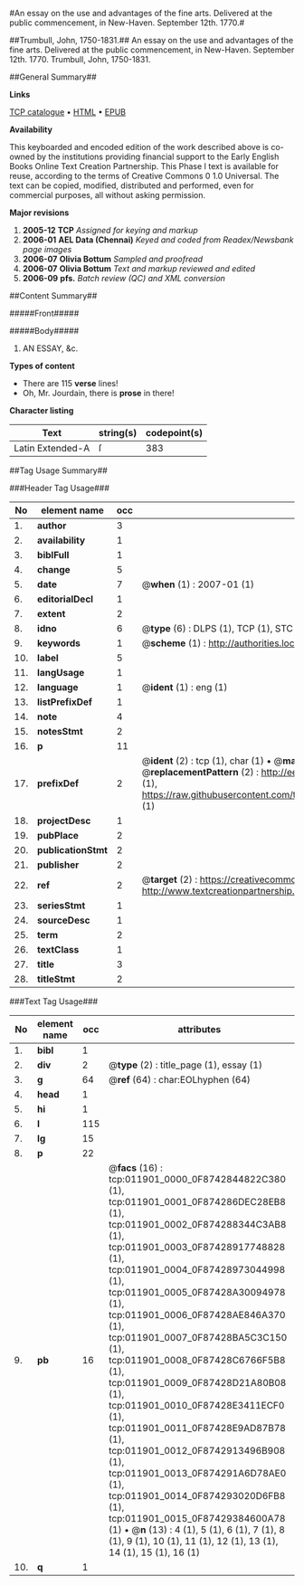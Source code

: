 #An essay on the use and advantages of the fine arts. Delivered at the public commencement, in New-Haven. September 12th. 1770.#

##Trumbull, John, 1750-1831.##
An essay on the use and advantages of the fine arts. Delivered at the public commencement, in New-Haven. September 12th. 1770.
Trumbull, John, 1750-1831.

##General Summary##

**Links**

[TCP catalogue](http://www.ota.ox.ac.uk/tcp/)  • 
[HTML](http://tei.it.ox.ac.uk/tcp/Texts-HTML/free/N09/N09337.html)  • 
[EPUB](http://tei.it.ox.ac.uk/tcp/Texts-EPUB/free/N09/N09337.epub)

**Availability**

This keyboarded and encoded edition of the
	       work described above is co-owned by the institutions
	       providing financial support to the Early English Books
	       Online Text Creation Partnership. This Phase I text is
	       available for reuse, according to the terms of Creative
	       Commons 0 1.0 Universal. The text can be copied,
	       modified, distributed and performed, even for
	       commercial purposes, all without asking permission.

**Major revisions**

1. __2005-12__ __TCP__ *Assigned for keying and markup*
1. __2006-01__ __AEL Data (Chennai)__ *Keyed and coded from Readex/Newsbank page images*
1. __2006-07__ __Olivia Bottum__ *Sampled and proofread*
1. __2006-07__ __Olivia Bottum__ *Text and markup reviewed and edited*
1. __2006-09__ __pfs.__ *Batch review (QC) and XML conversion*

##Content Summary##

#####Front#####

#####Body#####

1. AN ESSAY, &c.

**Types of content**

  * There are 115 **verse** lines!
  * Oh, Mr. Jourdain, there is **prose** in there!

**Character listing**


|Text|string(s)|codepoint(s)|
|---|---|---|
|Latin Extended-A|ſ|383|

##Tag Usage Summary##

###Header Tag Usage###

|No|element name|occ|attributes|
|---|---|---|---|
|1.|__author__|3||
|2.|__availability__|1||
|3.|__biblFull__|1||
|4.|__change__|5||
|5.|__date__|7| @__when__ (1) : 2007-01 (1)|
|6.|__editorialDecl__|1||
|7.|__extent__|2||
|8.|__idno__|6| @__type__ (6) : DLPS (1), TCP (1), STC (1), NOTIS (1), IMAGE-SET (1), EVANS-CITATION (1)|
|9.|__keywords__|1| @__scheme__ (1) : http://authorities.loc.gov/ (1)|
|10.|__label__|5||
|11.|__langUsage__|1||
|12.|__language__|1| @__ident__ (1) : eng (1)|
|13.|__listPrefixDef__|1||
|14.|__note__|4||
|15.|__notesStmt__|2||
|16.|__p__|11||
|17.|__prefixDef__|2| @__ident__ (2) : tcp (1), char (1)  •  @__matchPattern__ (2) : ([0-9\-]+):([0-9IVX]+) (1), (.+) (1)  •  @__replacementPattern__ (2) : http://eebo.chadwyck.com/downloadtiff?vid=$1&page=$2 (1), https://raw.githubusercontent.com/textcreationpartnership/Texts/master/tcpchars.xml#$1 (1)|
|18.|__projectDesc__|1||
|19.|__pubPlace__|2||
|20.|__publicationStmt__|2||
|21.|__publisher__|2||
|22.|__ref__|2| @__target__ (2) : https://creativecommons.org/publicdomain/zero/1.0/ (1), http://www.textcreationpartnership.org/docs/. (1)|
|23.|__seriesStmt__|1||
|24.|__sourceDesc__|1||
|25.|__term__|2||
|26.|__textClass__|1||
|27.|__title__|3||
|28.|__titleStmt__|2||


###Text Tag Usage###

|No|element name|occ|attributes|
|---|---|---|---|
|1.|__bibl__|1||
|2.|__div__|2| @__type__ (2) : title_page (1), essay (1)|
|3.|__g__|64| @__ref__ (64) : char:EOLhyphen (64)|
|4.|__head__|1||
|5.|__hi__|1||
|6.|__l__|115||
|7.|__lg__|15||
|8.|__p__|22||
|9.|__pb__|16| @__facs__ (16) : tcp:011901_0000_0F8742844822C380 (1), tcp:011901_0001_0F874286DEC28EB8 (1), tcp:011901_0002_0F874288344C3AB8 (1), tcp:011901_0003_0F87428917748828 (1), tcp:011901_0004_0F87428973044998 (1), tcp:011901_0005_0F87428A30094978 (1), tcp:011901_0006_0F87428AE846A370 (1), tcp:011901_0007_0F87428BA5C3C150 (1), tcp:011901_0008_0F87428C6766F5B8 (1), tcp:011901_0009_0F87428D21A80B08 (1), tcp:011901_0010_0F87428E3411ECF0 (1), tcp:011901_0011_0F87428E9AD87B78 (1), tcp:011901_0012_0F8742913496B908 (1), tcp:011901_0013_0F874291A6D78AE0 (1), tcp:011901_0014_0F874293020D6FB8 (1), tcp:011901_0015_0F87429384600A78 (1)  •  @__n__ (13) : 4 (1), 5 (1), 6 (1), 7 (1), 8 (1), 9 (1), 10 (1), 11 (1), 12 (1), 13 (1), 14 (1), 15 (1), 16 (1)|
|10.|__q__|1||
